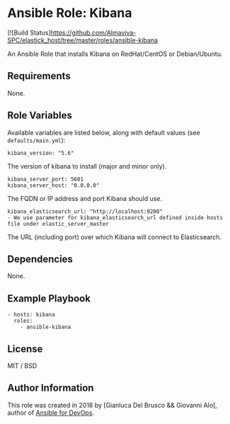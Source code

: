 # Ansible Role: Kibana

[![Build Status]https://github.com/Almaviva-SPC/elastick_host/tree/master/roles/ansible-kibana

An Ansible Role that installs Kibana on RedHat/CentOS or Debian/Ubuntu.

## Requirements

None.

## Role Variables

Available variables are listed below, along with default values (see `defaults/main.yml`):

    kibana_version: "5.6"

The version of kibana to install (major and minor only).

    kibana_server_port: 5601
    kibana_server_host: "0.0.0.0"

The FQDN or IP address and port Kibana should use.

    kibana_elasticsearch_url: "http://localhost:9200"
    - We use parameter for kibana_elasticsearch_url defined inside hosts file under elastic_server_master

The URL (including port) over which Kibana will connect to Elasticsearch.

## Dependencies

None.

## Example Playbook

    - hosts: kibana
      roles:
        - ansible-kibana

## License

MIT / BSD

## Author Information

This role was created in 2018 by [Gianluca Del Brusco && Giovanni Alo], author of [Ansible for DevOps](https://www.ansiblefordevops.com/).
